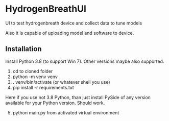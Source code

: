 # HydrogenBreathUI
UI to test hydrogenbreath device and collect data to tune models

Also it is capable of uploading model and software to device.

## Installation

Install Python 3.8 (to support Win 7). Other versions maybe also supported.

1. cd to cloned folder
2. python -m venv venv
3. . venv/bin/activate (or whatever shell you use)
4. pip install -r requirements.txt

Here if you use not 3.8 Python, than just install PySide of any version available for your Python version. Should work.

5. python main.py from activated virtual environment
